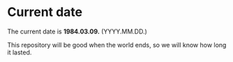 # Current date

The current date is **1984.03.09.** (YYYY.MM.DD.)

This repository will be good when the world ends, so we will know how long it lasted.